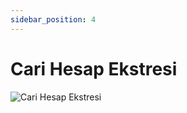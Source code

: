 ```yaml
---
sidebar_position: 4
---
```


# Cari Hesap Ekstresi

![Cari Hesap Ekstresi](/img/finans-muhasebe/cari-hesap-ekstresi.png)
